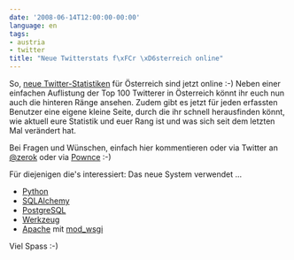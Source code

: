 ```yaml
---
date: '2008-06-14T12:00:00-00:00'
language: en
tags:
- austria
- twitter
title: "Neue Twitterstats f\xFCr \xD6sterreich online"
---
```



So, [neue Twitter-Statistiken](http://zerokspot.com/twitterstats.at/) für Österreich sind jetzt online :-) Neben einer einfachen Auflistung der Top 100 Twitterer in Österreich könnt ihr euch nun auch die hinteren Ränge ansehen. Zudem gibt es jetzt für jeden erfassten Benutzer eine eigene kleine Seite, durch die ihr schnell herausfinden könnt, wie aktuell eure Statistik und euer Rang ist und was sich seit dem letzten Mal verändert hat.

Bei Fragen und Wünschen, einfach hier kommentieren oder via Twitter an [@zerok](http://twitter.com/zerok) oder via [Pownce](http://pownce.com/zerok/) :-)

Für diejenigen die's interessiert: Das neue System verwendet ...

* [Python](http://www.python.org/)
* [SQLAlchemy](http://www.sqlalchemy.org/)
* [PostgreSQL](http://www.postgresql.org/)
* [Werkzeug](http://werkzeug.pocoo.org/)
* [Apache](http://httpd.apache.org/) mit [mod_wsgi](http://code.google.com/p/modwsgi/)

Viel Spass :-)